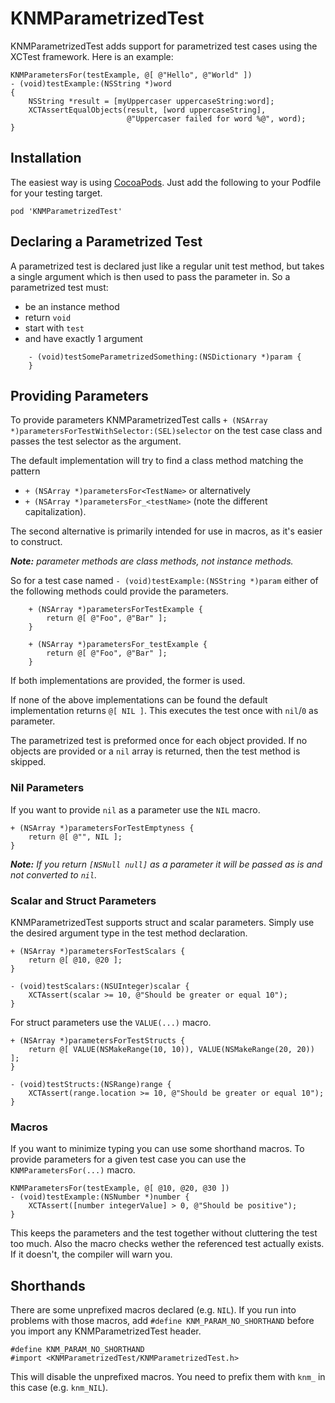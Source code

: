 # KNMParametrizedTest

KNMParametrizedTest adds support for parametrized test cases using the XCTest framework. Here is an example:

    KNMParametersFor(testExample, @[ @"Hello", @"World" ])
    - (void)testExample:(NSString *)word
    {
    	NSString *result = [myUppercaser uppercaseString:word];
        XCTAssertEqualObjects(result, [word uppercaseString],
                              @"Uppercaser failed for word %@", word);
    }


## Installation

The easiest way is using [CocoaPods](http://cocoapods.org). Just add the following to your Podfile for your testing target.

    pod 'KNMParametrizedTest'


## Declaring a Parametrized Test


A parametrized test is declared just like a regular unit test method, but takes a single argument which is then used to pass the parameter in. So a parametrized test must:

 * be an instance method
 * return `void`
 * start with `test`
 * and have exactly 1 argument

```
    - (void)testSomeParametrizedSomething:(NSDictionary *)param {
    }
```


## Providing Parameters

To provide parameters KNMParametrizedTest calls `+ (NSArray *)parametersForTestWithSelector:(SEL)selector` on the test case class and passes the test selector as the argument.

The default implementation will try to find a class method matching the pattern

 * `+ (NSArray *)parametersFor<TestName>` or alternatively
 * `+ (NSArray *)parametersFor_<testName>` (note the different capitalization).
 
The second alternative is primarily intended for use in macros, as it's easier to construct.

_**Note:** parameter methods are class methods, not instance methods._

So for a test case named `- (void)testExample:(NSString *)param` either of the following methods could provide the parameters.


```
    + (NSArray *)parametersForTestExample {
        return @[ @"Foo", @"Bar" ];
    }
```

```
    + (NSArray *)parametersFor_testExample {
        return @[ @"Foo", @"Bar" ];
    }
```

If both implementations are provided, the former is used.

If none of the above implementations can be found the default implementation returns `@[ NIL ]`. This executes the test once with `nil`/`0` as parameter.

The parametrized test is preformed once for each object provided. If no objects are provided or a `nil` array is returned, then the test method is skipped.


### Nil Parameters

If you want to provide `nil` as a parameter use the `NIL` macro.

    + (NSArray *)parametersForTestEmptyness {
        return @[ @"", NIL ];
    }

_**Note:** If you return `[NSNull null]` as a parameter it will be passed as is and not converted to `nil`._


### Scalar and Struct Parameters


KNMParametrizedTest supports struct and scalar parameters. Simply use the desired argument type in the test method declaration.

    + (NSArray *)parametersForTestScalars {
        return @[ @10, @20 ];
    }
    
    - (void)testScalars:(NSUInteger)scalar {
        XCTAssert(scalar >= 10, @"Should be greater or equal 10");
    }

For struct parameters use the `VALUE(...)` macro.

    + (NSArray *)parametersForTestStructs {
        return @[ VALUE(NSMakeRange(10, 10)), VALUE(NSMakeRange(20, 20)) ];
    }
    
    - (void)testStructs:(NSRange)range {
        XCTAssert(range.location >= 10, @"Should be greater or equal 10");
    }


### Macros

If you want to minimize typing you can use some shorthand macros. To provide parameters for a given test case you can use the `KNMParametersFor(...)` macro.

    KNMParametersFor(testExample, @[ @10, @20, @30 ])
    - (void)testExample:(NSNumber *)number {
        XCTAssert([number integerValue] > 0, @"Should be positive");
    }

This keeps the parameters and the test together without cluttering the test too much. Also the macro checks wether the referenced test actually exists. If it doesn't, the compiler will warn you.


## Shorthands

There are some unprefixed macros declared (e.g. `NIL`). If you run into problems with those macros, add `#define KNM_PARAM_NO_SHORTHAND` before you import any KNMParametrizedTest header.

    #define KNM_PARAM_NO_SHORTHAND
    #import <KNMParametrizedTest/KNMParametrizedTest.h>

This will disable the unprefixed macros. You need to prefix them with `knm_` in this case (e.g. `knm_NIL`).
